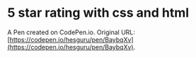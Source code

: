 # 5 star rating with css and html

A Pen created on CodePen.io. Original URL: [https://codepen.io/hesguru/pen/BaybqXv](https://codepen.io/hesguru/pen/BaybqXv).


